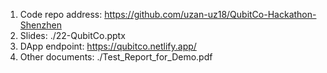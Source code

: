 1. Code repo address: https://github.com/uzan-uz18/QubitCo-Hackathon-Shenzhen
2. Slides: ./22-QubitCo.pptx
3. DApp endpoint: https://qubitco.netlify.app/
4. Other documents: ./Test_Report_for_Demo.pdf

